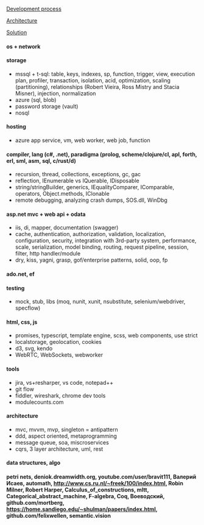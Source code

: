 [Development process](https://github.com/streamcode9/software-design/blob/master/development-process.md)

[Architecture](https://streamcode9.github.io/code/architecture.html)

[Solution](https://streamcode9.github.io/code/solution.html)

#### os + network
#### storage
* mssql + t-sql: table, keys, indexes, sp, function, trigger, view, execution plan, profiler, transaction, isolation, acid, optimization, scaling (partitioning), relationships (Robert Vieira, Ross Mistry and Stacia Misner), injection, normalization
* azure (sql, blob)
* password storage (vault)
* nosql
#### hosting
* azure app service, vm, web worker, web job, function
#### compiler, lang (c#, .net), paradigma (prolog, scheme/clojure/cl, apl, forth, erl, sml, asm, sql, c/rust/d)
* recursion, thread, collections, exceptions, gc, gac
* reflection, IEnumerable vs IQuerable, IDisposable
* string/stringBuilder, generics, IEqualityComparer, IComparable, operators, Object.methods, IClonable
* remote debugging, analyzing crash dumps, SOS.dll, WinDbg
#### asp.net mvc + web api + odata
* iis, di, mapper, documentation (swagger)
* cache, authentication, authorization, validation, localization, configuration, security, integration with 3rd-party system, performance, scale, serialization, model binding, routing, request pipeline, session, filter, http handler/module 
* dry, kiss, yagni, grasp, gof/enterprise patterns, solid, oop, fp
#### ado.net, ef
#### testing
* mock, stub, libs (moq, nunit, xunit, nsubstitute, selenium/webdriver, specflow)
#### html, css, js
* promises, typescript, template engine, scss, web components, use strict
* localstorage, geolocation, cookies
* d3, svg, kendo
* WebRTC, WebSockets, webworker
#### tools
* jira, vs+resharper, vs code, notepad++
* git flow
* fiddler, wireshark, chrome dev tools
* modulecounts.com
#### architecture
* mvc, mvvm, mvp, singleton = antipattern
* ddd, aspect oriented, metaprogramming
* message queue, soa, miscroservices
* cqrs, 3 layer architecture, uml, rest
#### data structures, algo
#### petri nets, deniok.dreamwidth.org, youtube.com/user/bravit111, Валерий Исаев, automath, http://www.cs.ru.nl/~freek/100/index.html, Robin Milner, Robert Harper, Calculus_of_constructions, mltt, Categorical_abstract_machine, F-algebra, Coq, Воеводский, github.com/mortberg, https://home.sandiego.edu/~shulman/papers/index.html, github.com/felixwellen, semantic.vision
